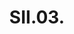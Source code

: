 ---
layout: item
serie: serie1
number : 3
title: SII.03.
about: Acrylic on 224g white grained paper, 50x50cm. 2016
---